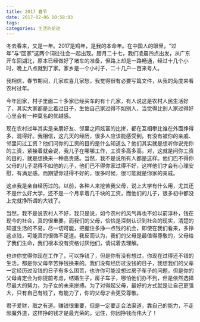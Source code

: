 ```yaml
---
title: 2017 春节
date: 2017-02-06 10:58:03
tags:
categories: 生活的足迹
---
```


冬去春来，又是一年。2017是鸡年，是我的本命年。在中国人的眼里，“过年”与“回家”这两个词往往会一起出现。腊月二十七，我们凌晨四点出发，从广东开车回湖北，原本已经做好了堵车的准备，但路上却是一路畅通，经过十几个小时，晚上八点就到了家。家乡是一个小村子，二十几户一百来号人。

我相信，春节期间，几家欢喜几家愁，我觉得很有必要写篇文件，从我的角度来看农村过年。

今年回家，村子里面二十多家已经买车的有十几家，有人说这是农村人民生活好了，其实大家都是比着过日子，生怕自己家过得不如别人，当觉得比别人家过得好心里会有一种莫名的优越感。

现在农村过年其实是亲朋好友、邻里之间炫富的比拼，都在互相攀比谁在外面挣得多，混得好。我相信，这几天的经历，很多人应该能感受到。有没有被你的亲戚、邻里问过工资？他们问你的工资的目的是什么知道么？他们其实就是想听你说完你的工资，紧接着就会说，我儿子在哪哪工作，工资多高多高。对，这就是问你工资的目的，就是想换来一种高贵感。当然，我不是说所有人都是这样。他们巴不得你父母的儿子混得不如他的儿子，他们巴不得你家过得不好，这样他们才会有心理安慰，有满足感。而期望你过得不好的，很多时候，很可能就是你家的亲戚。

这点我是亲自经历过的。以前，各种人来挖苦我父母，说上大学有什么用，尤其还不是什么好大学，还不是一个月拿着几千块的工资，而他们的儿子，很多初中都没上完就挣所谓的大钱了。

当然，我不是说农村人不好，我只是说，如今农村的风气再也不如以前淳朴，钱在现今的社会，真的很重要。而我们的父母，恰恰是深刻认识到社会的现实，清楚的知道生活的不易，尽一切可能，把握住多挣一点钱的机会，即使在我们看来，多挣这点钱，可能真的很微不足道。我反而认为，我们的父母是最值得尊敬的，父母给了我们生命，我们根本没有资格讨厌他们，请试着去理解。

也许你觉得你现在工作了，可以挣钱了，但是你有没有想过，你现在过得还不错的生活，都是你父母辛苦挣钱换来的。我们没有经历过没钱的日子，我想我们的父辈一定经历过没钱的日子有多么困苦，也许你可能没想过房子车子的问题，但是你的父母肯定会为你提前考虑，结婚生子，房子车子，哪怕他们办不到，但是依然选择尽最大的努力，为子女的未来拼搏。为了对得起父母，最好的方式就是让自己更强大，只有自己有钱了，有能力了，你的父母才会更受尊敬。

君子爱财，取之有道。赚钱很重要，但是一定要走合法渠道，靠自己的能力，不走邪魔外道，这样挣的钱才是最光荣的。记住，你因挣钱而伟大了！
